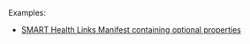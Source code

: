 Examples: 
- [SMART Health Links Manifest containing optional properties](Binary-shl-manifest-1.html)

<p></p>
<p></p>

